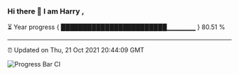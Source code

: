 ### Hi there 👋 I am Harry , 

⏳ Year progress { ████████████████████████▁▁▁▁▁▁ } 80.51 %

---

⏰ Updated on Thu, 21 Oct 2021 20:44:09 GMT

![Progress Bar CI](https://github.com/duykhang68/duykhang68/workflows/Progress%20Bar%20CI/badge.svg)
